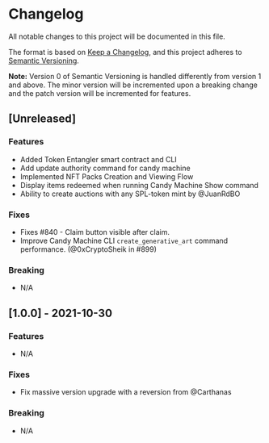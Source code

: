 # Changelog

All notable changes to this project will be documented in this file.

The format is based on [Keep a Changelog](https://keepachangelog.com/en/1.0.0/),
and this project adheres to [Semantic Versioning](https://semver.org/spec/v2.0.0.html).

**Note:** Version 0 of Semantic Versioning is handled differently from version 1 and above.
The minor version will be incremented upon a breaking change and the patch version will be
incremented for features.

## [Unreleased]

### Features

- Added Token Entangler smart contract and CLI
- Add update authority command for candy machine
- Implemented NFT Packs Creation and Viewing Flow
- Display items redeemed when running Candy Machine Show command
- Ability to create auctions with any SPL-token mint by @JuanRdBO

### Fixes

- Fixes #840 - Claim button visible after claim.
- Improve Candy Machine CLI `create_generative_art` command performance. (@0xCryptoSheik in #899)

### Breaking

- N/A

## [1.0.0] - 2021-10-30

### Features

- N/A

### Fixes

- Fix massive version upgrade with a reversion from @Carthanas

### Breaking

- N/A
